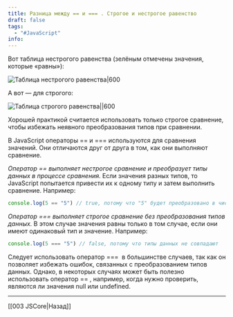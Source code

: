 ```yaml
---
title: Разница между == и === . Строгое и нестрогое равенство
draft: false
tags:
  - "#JavaScript"
info:
---
```

Вот таблица нестрогого равенства (зелёным отмечены значения, которые «равны»):

![Таблица нестрогого равенства|600](https://doka.guide/js/typecasting/images/1-300w.png)

А вот — для строгого:

![Таблица строгого равенства||600](https://doka.guide/js/typecasting/images/2-300w.png)

Хорошей практикой считается использовать только строгое сравнение, чтобы избежать неявного преобразования типов при сравнении.

В JavaScript операторы == и === используются для сравнения значений. Они отличаются друг от друга в том, как они выполняют сравнение.

_Оператор == выполняет нестрогое сравнение и преобразует типы данных в процессе сравнения._ Если значения разных типов, то JavaScript попытается привести их к одному типу и затем выполнить сравнение. Например:

```javascript
console.log(5 == "5") // true, потому что "5" будет преобразовано в число 5
```

_Оператор === выполняет строгое сравнение без преобразования типов данных._ В этом случае значения равны только в том случае, если они имеют одинаковый тип и значение. Например:

```javascript
console.log(5 === "5") // false, потому что типы данных не совпадают
```

Следует использовать оператор ===  в большинстве случаев, так как он позволяет избежать ошибок, связанных с преобразованием типов данных. Однако, в некоторых случаях может быть полезно использовать оператор == , например, когда нужно проверить, являются ли значения null или undefined.

---

[[003 JSCore|Назад]]